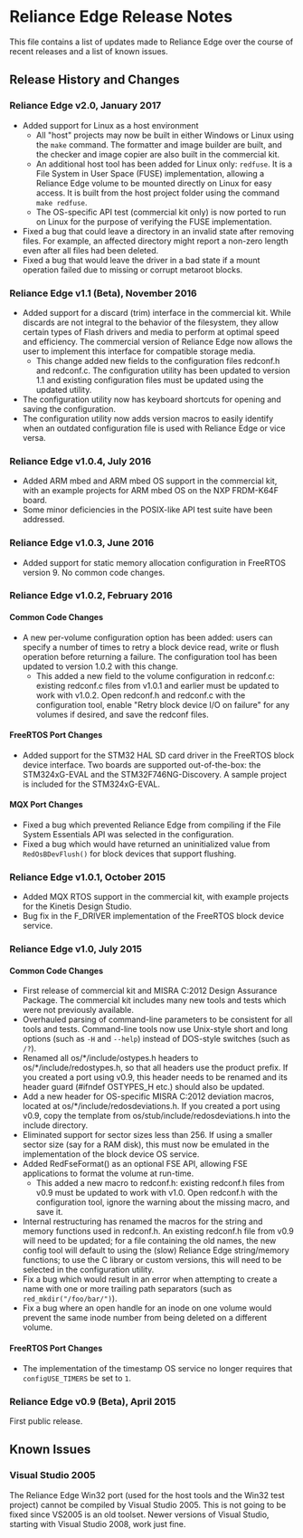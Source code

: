 # Reliance Edge Release Notes

This file contains a list of updates made to Reliance Edge over the course of
recent releases and a list of known issues.

## Release History and Changes

### Reliance Edge v2.0, January 2017

- Added support for Linux as a host environment
  - All "host" projects may now be built in either Windows or Linux using the
    `make` command.  The formatter and image builder are built, and the checker
    and image copier are also built in the commercial kit.
  - An additional host tool has been added for Linux only: `redfuse`.  It is a
    File System in User Space (FUSE) implementation, allowing a Reliance Edge
    volume to be mounted directly on Linux for easy access.  It is built from
    the host project folder using the command `make redfuse`.
  - The OS-specific API test (commercial kit only) is now ported to run on Linux
    for the purpose of verifying the FUSE implementation.
- Fixed a bug that could leave a directory in an invalid state after removing
  files.  For example, an affected directory might report a non-zero length even
  after all files had been deleted.
- Fixed a bug that would leave the driver in a bad state if a mount operation
  failed due to missing or corrupt metaroot blocks.

### Reliance Edge v1.1 (Beta), November 2016

- Added support for a discard (trim) interface in the commercial kit.  While
  discards are not integral to the behavior of the filesystem, they allow
  certain types of Flash drivers and media to perform at optimal speed and
  efficiency.  The commercial version of Reliance Edge now allows the user to
  implement this interface for compatible storage media.
  - This change added new fields to the configuration files redconf.h and
    redconf.c. The configuration utility has been updated to version 1.1 and
    existing configuration files must be updated using the updated utility.
- The configuration utility now has keyboard shortcuts for opening and saving
  the configuration.
- The configuration utility now adds version macros to easily identify when an
  outdated configuration file is used with Reliance Edge or vice versa.

### Reliance Edge v1.0.4, July 2016

- Added ARM mbed and ARM mbed OS support in the commercial kit, with an example
  projects for ARM mbed OS on the NXP FRDM-K64F board.
- Some minor deficiencies in the POSIX-like API test suite have been addressed.

### Reliance Edge v1.0.3, June 2016

- Added support for static memory allocation configuration in FreeRTOS
  version 9.  No common code changes.
  
### Reliance Edge v1.0.2, February 2016

#### Common Code Changes
- A new per-volume configuration option has been added: users can specify a
  number of times to retry a block device read, write or flush operation before
  returning a failure.  The configuration tool has been updated to version 1.0.2
  with this change.
  - This added a new field to the volume configuration in redconf.c: existing
    redconf.c files from v1.0.1 and earlier must be updated to work with v1.0.2.
    Open redconf.h and redconf.c with the configuration tool, enable
    "Retry block device I/O on failure" for any volumes if desired, and save the
    redconf files.

#### FreeRTOS Port Changes
- Added support for the STM32 HAL SD card driver in the FreeRTOS block device
  interface.  Two boards are supported out-of-the-box: the STM324xG-EVAL and the
  STM32F746NG-Discovery.  A sample project is included for the STM324xG-EVAL.

#### MQX Port Changes
- Fixed a bug which prevented Reliance Edge from compiling if the File System
  Essentials API was selected in the configuration.
- Fixed a bug which would have returned an uninitialized value from
  `RedOsBDevFlush()` for block devices that support flushing.
  
### Reliance Edge v1.0.1, October 2015

- Added MQX RTOS support in the commercial kit, with example projects for
  the Kinetis Design Studio.
- Bug fix in the F_DRIVER implementation of the FreeRTOS block device service.

### Reliance Edge v1.0, July 2015

#### Common Code Changes

- First release of commercial kit and MISRA C:2012 Design Assurance Package.
  The commercial kit includes many new tools and tests which were not previously
  available.
- Overhauled parsing of command-line parameters to be consistent for all tools
  and tests.  Command-line tools now use Unix-style short and long options (such
  as `-H` and `--help`) instead of DOS-style switches (such as `/?`).
- Renamed all os/\*/include/ostypes.h headers to os/\*/include/redostypes.h, so
  that all headers use the product prefix.  If you created a port using v0.9,
  this header needs to be renamed and its header guard (#ifndef OSTYPES_H etc.)
  should also be updated.
- Add a new header for OS-specific MISRA C:2012 deviation macros, located at
  os/\*/include/redosdeviations.h.  If you created a port using v0.9, copy the
  template from os/stub/include/redosdeviations.h into the include directory.
- Eliminated support for sector sizes less than 256.  If using a smaller sector
  size (say for a RAM disk), this must now be emulated in the implementation of
  the block device OS service.
- Added RedFseFormat() as an optional FSE API, allowing FSE applications to
  format the volume at run-time.
  - This added a new macro to redconf.h: existing redconf.h files from v0.9 must
    be updated to work with v1.0.  Open redconf.h with the configuration tool,
    ignore the warning about the missing macro, and save it.
- Internal restructuring has renamed the macros for the string and memory
  functions used in redconf.h.  An existing redconf.h file from v0.9 will need
  to be updated; for a file containing the old names, the new config tool will
  default to using the (slow) Reliance Edge string/memory functions; to use the
  C library or custom versions, this will need to be selected in the
  configuration utility.
- Fix a bug which would result in an error when attempting to create a name with
  one or more trailing path separators (such as `red_mkdir("/foo/bar/")`).
- Fix a bug where an open handle for an inode on one volume would prevent the
  same inode number from being deleted on a different volume.

#### FreeRTOS Port Changes

- The implementation of the timestamp OS service no longer requires that
  `configUSE_TIMERS` be set to `1`.

### Reliance Edge v0.9 (Beta), April 2015

First public release.

## Known Issues

### Visual Studio 2005

The Reliance Edge Win32 port (used for the host tools and the Win32 test
project) cannot be compiled by Visual Studio 2005.  This is not going to be
fixed since VS2005 is an old toolset.  Newer versions of Visual Studio, starting
with Visual Studio 2008, work just fine.

